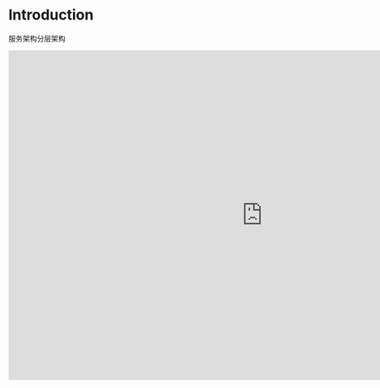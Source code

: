 # Introduction


服务架构分层架构

<iframe id="embed_dom" name="embed_dom" frameborder="0" style="display:block; width:1000px; height:650px;" src="https://www.processon.com/embed/639692ff1e08531f419b9baa"></iframe>
